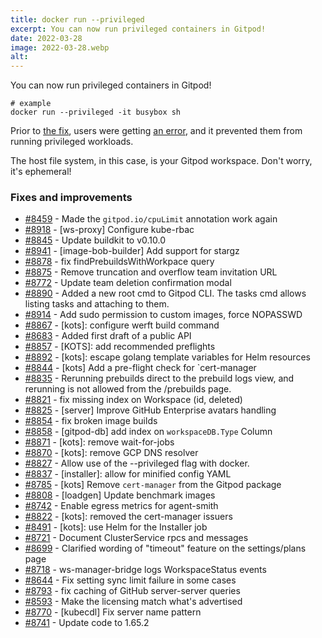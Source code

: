 ```yaml
---
title: docker run --privileged
excerpt: You can now run privileged containers in Gitpod!
date: 2022-03-28
image: 2022-03-28.webp
alt:
---
```


<script>
  import Contributors from "$lib/components/changelog/contributors.svelte";
</script>

You can now run privileged containers in Gitpod!

```shell
# example
docker run --privileged -it busybox sh
```

Prior to [the fix](https://github.com/gitpod-io/gitpod/pull/8827), users were getting [an error](https://github.com/gitpod-io/gitpod/issues/2459), and it prevented them from running privileged workloads.

The host file system, in this case, is your Gitpod workspace. Don't worry, it's ephemeral!

<p><Contributors usernames="Furisto,utam0k" /></p>

### Fixes and improvements

- [#8459](https://github.com/gitpod-io/gitpod/pull/8459) - Made the `gitpod.io/cpuLimit` annotation work again <Contributors usernames="Furisto,csweichel,iQQBot,princerachit,sagor999" />
- [#8918](https://github.com/gitpod-io/gitpod/pull/8918) - [ws-proxy] Configure kube-rbac <Contributors usernames="aledbf,princerachit" />
- [#8845](https://github.com/gitpod-io/gitpod/pull/8845) - Update buildkit to v0.10.0 <Contributors usernames="MrSimonEmms,aledbf,csweichel,kylos101,princerachit" />
- [#8941](https://github.com/gitpod-io/gitpod/pull/8941) - [image-bob-builder] Add support for stargz <Contributors usernames="Furisto,aledbf" />
- [#8878](https://github.com/gitpod-io/gitpod/pull/8878) - fix findPrebuildsWithWorkpace query <Contributors usernames="AlexTugarev,geropl" />
- [#8875](https://github.com/gitpod-io/gitpod/pull/8875) - Remove truncation and overflow team invitation URL <Contributors usernames="andrew-farries,gtsiolis" />
- [#8772](https://github.com/gitpod-io/gitpod/pull/8772) - Update team deletion confirmation modal <Contributors usernames="easyCZ,gtsiolis" />
- [#8890](https://github.com/gitpod-io/gitpod/pull/8890) - Added a new root cmd to Gitpod CLI. The tasks cmd allows listing tasks and attaching to them. <Contributors usernames="andreafalzetti,felladrin" />
- [#8914](https://github.com/gitpod-io/gitpod/pull/8914) - Add sudo permission to custom images, force NOPASSWD <Contributors usernames="iQQBot,mustard-mh" />
- [#8867](https://github.com/gitpod-io/gitpod/pull/8867) - [kots]: configure werft build command <Contributors usernames="MrSimonEmms,Pothulapati,corneliusludmann" />
- [#8683](https://github.com/gitpod-io/gitpod/pull/8683) - Added first draft of a public API <Contributors usernames="AlexTugarev,akosyakov,aledbf,csweichel,easyCZ,geropl,jankeromnes,svenefftinge" />
- [#8857](https://github.com/gitpod-io/gitpod/pull/8857) - [KOTS]: add recommended preflights <Contributors usernames="MrSimonEmms,Pothulapati,nandajavarma" />
- [#8892](https://github.com/gitpod-io/gitpod/pull/8892) - [kots]: escape golang template variables for Helm resources <Contributors usernames="MrSimonEmms,Pothulapati" />
- [#8844](https://github.com/gitpod-io/gitpod/pull/8844) - [kots] Add a pre-flight check for `cert-manager <Contributors usernames="MrSimonEmms,Pothulapati" />
- [#8835](https://github.com/gitpod-io/gitpod/pull/8835) - Rerunning prebuilds direct to the prebuild logs view, and rerunning is not allowed from the /prebuilds page. <Contributors usernames="gtsiolis,jldec,laushinka" />
- [#8821](https://github.com/gitpod-io/gitpod/pull/8821) - fix missing index on Workspace (id, deleted) <Contributors usernames="easyCZ,geropl" />
- [#8825](https://github.com/gitpod-io/gitpod/pull/8825) - [server] Improve GitHub Enterprise avatars handling <Contributors usernames="gtsiolis,jankeromnes,jldec" />
- [#8854](https://github.com/gitpod-io/gitpod/pull/8854) - fix broken image builds <Contributors usernames="AlexTugarev,geropl" />
- [#8858](https://github.com/gitpod-io/gitpod/pull/8858) - [gitpod-db] add index on `workspaceDB.Type` Column <Contributors usernames="Pothulapati,geropl" />
- [#8871](https://github.com/gitpod-io/gitpod/pull/8871) - [kots]: remove wait-for-jobs <Contributors usernames="MrSimonEmms,nandajavarma" />
- [#8870](https://github.com/gitpod-io/gitpod/pull/8870) - [kots]: remove GCP DNS resolver <Contributors usernames="MrSimonEmms,nandajavarma" />
- [#8827](https://github.com/gitpod-io/gitpod/pull/8827) - Allow use of the --privileged flag with docker. <Contributors usernames="Furisto,kylos101,utam0k" />
- [#8837](https://github.com/gitpod-io/gitpod/pull/8837) - [installer]: allow for minified config YAML <Contributors usernames="MrSimonEmms,nandajavarma" />
- [#8785](https://github.com/gitpod-io/gitpod/pull/8785) - [kots] Remove `cert-manager` from the Gitpod package <Contributors usernames="MrSimonEmms,Pothulapati" />
- [#8808](https://github.com/gitpod-io/gitpod/pull/8808) - [loadgen] Update benchmark images <Contributors usernames="aledbf,kylos101" />
- [#8742](https://github.com/gitpod-io/gitpod/pull/8742) - Enable egress metrics for agent-smith <Contributors usernames="Furisto,kylos101,princerachit" />
- [#8822](https://github.com/gitpod-io/gitpod/pull/8822) - [kots]: removed the cert-manager issuers <Contributors usernames="MrSimonEmms,Pothulapati,corneliusludmann" />
- [#8491](https://github.com/gitpod-io/gitpod/pull/8491) - [kots]: use Helm for the Installer job <Contributors usernames="MrSimonEmms,Pothulapati,corneliusludmann,csweichel,geropl" />
- [#8721](https://github.com/gitpod-io/gitpod/pull/8721) - Document ClusterService rpcs and messages <Contributors usernames="easyCZ,geropl" />
- [#8699](https://github.com/gitpod-io/gitpod/pull/8699) - Clarified wording of "timeout" feature on the settings/plans page <Contributors usernames="gtsiolis,jankeromnes,lucasvaltl" />
- [#8718](https://github.com/gitpod-io/gitpod/pull/8718) - ws-manager-bridge logs WorkspaceStatus events <Contributors usernames="easyCZ,geropl,jankeromnes" />
- [#8644](https://github.com/gitpod-io/gitpod/pull/8644) - Fix setting sync limit failure in some cases <Contributors usernames="akosyakov,easyCZ,geropl,jeanp413,mustard-mh" />
- [#8793](https://github.com/gitpod-io/gitpod/pull/8793) - fix caching of GitHub server-server queries <Contributors usernames="andrew-farries,geropl" />
- [#8593](https://github.com/gitpod-io/gitpod/pull/8593) - Make the licensing match what's advertised <Contributors usernames="MrSimonEmms,corneliusludmann,geropl" />
- [#8770](https://github.com/gitpod-io/gitpod/pull/8770) - [kubecdl] Fix server name pattern <Contributors usernames="aledbf,kylos101" />
- [#8741](https://github.com/gitpod-io/gitpod/pull/8741) - Update code to 1.65.2 <Contributors usernames="iQQBot,mustard-mh" />
